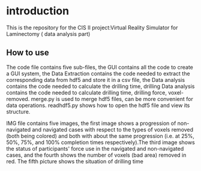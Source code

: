 # introduction
This is the repository for the CIS II project:Virtual Reality Simulator for Laminectomy ( data analysis part)
## How to use
The code file contains five sub-files, the GUI contains all the code to create a GUI system, the Data Extraction contains the code needed to extract the corresponding data from hdf5 and store it in a csv file, the Data analysis contains the code needed to calculate the drilling time, drilling Data analysis contains the code needed to calculate drilling time, drilling force, voxel-removed. merge.py is used to merge hdf5 files, can be more convenient for data operations. readhdf5.py shows how to open the hdf5 file and view its structure. 

IMG file contains five images, the first image shows a progression of non-navigated and navigated cases with respect to the types of voxels removed (both being colored) and both with about the same progression (i.e. at 25%, 50%, 75%, and 100% completion times respectively).The third image shows the status of participants' force use in the navigated and non-navigated cases, and the fourth shows the number of voxels (bad area) removed in red. The fifth picture shows the situation of drilling time 

##

